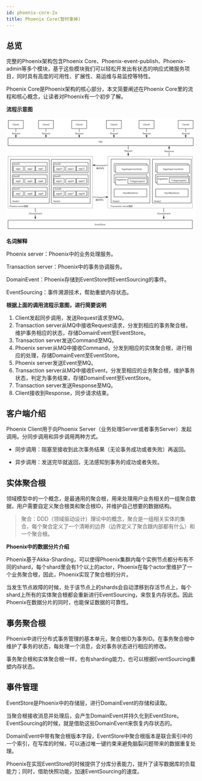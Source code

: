 ```yaml
---
id: phoenix-core-2x
title: Phoenix Core(暂时拿掉)
---
```




## 总览

完整的Phoenix架构包含Phoenix Core、Phoenix-event-publish、Phoenix-admin等多个模块，基于这些模块我们可以轻松开发出有状态的响应式微服务项目，同时具有高度的可用性、扩展性、易运维与易监控等特性。

Phoenix Core是Phoenix架构的核心部分，本文简要阐述在Phoenix Core里的流程和核心概念，让读者对Phoenix有一个初步了解。



**流程示意图**

![image-20200416152707689](../../assets/phoenix2.x/phoenix-admin/image-20200416152707689.png)

**名词解释**

Phoenix server：Phoenix中的业务处理服务。

Transaction server：Phoenix中的事务协调服务。

DomainEvent：Phoenix存储到EventStore供EventSourcing的事件。

EventSourcing：事件溯源技术，帮助重塑内存状态。



**根据上面的调用流程示意图，进行简要说明**

1. Client发起同步调用，发送Request请求至MQ。
2. Transaction server从MQ中接收Request请求，分发到相应的事务聚合根，维护事务相应的状态，存储DomainEvent至EventStore。
3. Transaction server发送Command至MQ。
4. Phoenix server从MQ中接收Command，分发到相应的实体聚合根，进行相应的处理，存储DomainEvent至EventStore。
5. Phoenix server发送Event至MQ。
6. Transaction server从MQ中接收Event，分发至相应的业务聚合根，维护事务状态，判定为事务结束，存储DomainEvent至EventStore。
7. Transaction server发送Response至MQ。
8. Client接收到Response，同步请求结束。



## 客户端介绍
Phoenix Client用于向Phoenix Server（业务处理Server或者事务Server）发起调用。分同步调用和异步调用两种方式。

* 同步调用：阻塞至接收到此次事务结果（无论事务成功或者失败）再返回。

* 异步调用：发送完毕就返回，无法感知到事务的成功或者失败。

  

## 实体聚合根

领域模型中的一个概念，是最通用的聚合根，用来处理用户业务相关的一组聚合数据，用户需要自定义聚合根类和聚合根ID，并维护自己想要的数据结构。

> 聚合：DDD（领域驱动设计）理论中的概念，聚合是一组相关实体的集合，每个聚合定义了一个清晰的边界（边界定义了聚合跟内部都有什么）和一个聚合根。



**Phoenix中的数据分片介绍**

Phoenix基于Akka-Sharding，可以使得Phoenix集群内每个实例节点都分布有不同的shard，每个shard里会有1个以上的actor，Phoenix在每个actor里维护了一个业务聚合根，因此，Phoenix实现了聚合根的分片。

当发生节点故障的时候，处于该节点上的shards会自动漂移到存活节点上，每个shard上所有的实体聚合根都会重新进行EventSourcing，来恢复内存状态。因此Phoenix在数据分片的同时，也能保证数据的可靠性。




## 事务聚合根

Phoenix中进行分布式事务管理的基本单元，聚合根ID为事务ID。在事务聚合根中维护了事务的状态，每处理一个消息，会对事务状态进行相应的修改。

事务聚合根和实体聚合根一样，也有sharding能力，也可以根据EventSourcing重塑内存状态。



## 事件管理

EventStore是Phoenix中的存储层，进行DomainEvent的存储和读取。

当聚合根接收消息并处理后，会产生DomainEvent并持久化到EventStore。EventSourcing的时候，就是借助这些DomainEvent来恢复内存状态的。

DomainEvent中带有聚合根版本字段，EventStore中聚合根版本是联合索引中的一个索引，在写库的时候，可以通过唯一键约束来避免脑裂问题带来的数据重复处理。

Phoenix在实现EventStore的时候提供了分库分表能力，提升了读写数据库的负载能力；同时，借助快照功能，加速EventSourcing的速度。






